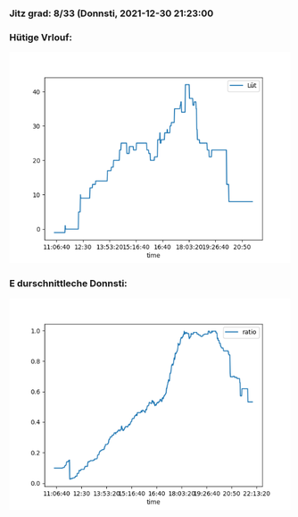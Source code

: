 ### Jitz grad: 8/33 (Donnsti, 2021-12-30 21:23:00

### Hütige Vrlouf:
![Graph](Today.png)

### E durschnittleche Donnsti:
![Graph](Donnsti.png)